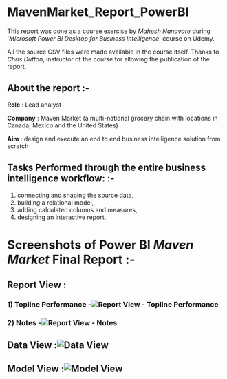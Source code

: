 # MavenMarket_Report_PowerBI

This report was done as a course exercise by *Mahesh Nanavare* during '*Microsoft Power BI Desktop for Business Intelligence*' course on Udemy.

All the source CSV files were made available in the course itself. Thanks to *Chris Dutton*, instructor of the course for allowing the publication of the report.

## About the report :-

**Role** : Lead analyst

**Company** : Maven Market (a multi-national grocery chain with locations in Canada, Mexico and the United States)

**Aim** : design and execute an end to end business intelligence solution from scratch

## Tasks Performed through the entire business intelligence workflow: :-

1) connecting and shaping the source data, 
2) building a relational model, 
3) adding calculated columns and measures, 
4) designing an interactive report.

# Screenshots of Power BI *Maven Market* Final Report :-

## Report View : 

### 1) Topline Performance -![Report View - Topline Performance](https://user-images.githubusercontent.com/98680598/177703538-21c3efd9-6afb-450b-bfd7-f47de1f5db87.jpg)

### 2) Notes -![Report View - Notes](https://user-images.githubusercontent.com/98680598/177703552-7a1e81d3-8e05-495c-b6d6-f2c64c58b877.jpg)

## Data View :![Data View](https://user-images.githubusercontent.com/98680598/177703562-21c7c5b3-9d90-4ee1-840e-41e479b72059.jpg)

## Model View :![Model View](https://user-images.githubusercontent.com/98680598/177703566-cfdecde8-90d9-4600-89d4-816f6fbbc1fc.jpg)
